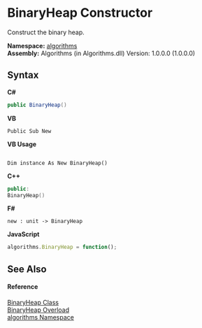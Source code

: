 # BinaryHeap Constructor 
 

Construct the binary heap.

**Namespace:**&nbsp;<a href="82f88b43-fdc9-bc99-9558-75fce96d448f">algorithms</a><br />**Assembly:**&nbsp;Algorithms (in Algorithms.dll) Version: 1.0.0.0 (1.0.0.0)

## Syntax

**C#**<br />
``` C#
public BinaryHeap()
```

**VB**<br />
``` VB
Public Sub New
```

**VB Usage**<br />
``` VB Usage

Dim instance As New BinaryHeap()
```

**C++**<br />
``` C++
public:
BinaryHeap()
```

**F#**<br />
``` F#
new : unit -> BinaryHeap
```

**JavaScript**<br />
``` JavaScript
algorithms.BinaryHeap = function();
```


## See Also


#### Reference
<a href="acda0429-6547-1b98-ab0c-68781d18ba80">BinaryHeap Class</a><br /><a href="393e512e-9192-4abb-abd8-091a9fa1b6b7">BinaryHeap Overload</a><br /><a href="82f88b43-fdc9-bc99-9558-75fce96d448f">algorithms Namespace</a><br />